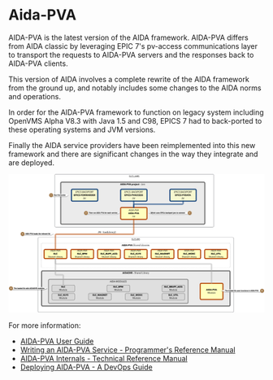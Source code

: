 # Aida-PVA

AIDA-PVA is the latest version of the AIDA framework. AIDA-PVA differs from AIDA classic by leveraging EPIC 7's
pv-access communications layer to transport the requests to AIDA-PVA servers and the responses back to AIDA-PVA clients.

This version of AIDA involves a complete rewrite of the AIDA framework from the ground up, and notably includes some changes to the AIDA norms and operations. 

In order for the AIDA-PVA framework to function on legacy system including OpenVMS Alpha V8.3 with Java 1.5 and C98, EPICS 7 had to back-ported to these operating systems and JVM versions.

Finally the AIDA service providers have been reimplemented into this new framework and there are significant changes in the way they integrate and are deployed.

![System Diagram](docs/images/aida-pva-system-components.png)

For more information:
* [AIDA-PVA User Guide](docs/UserGuide.md)
* [Writing an AIDA-PVA Service - Programmer's Reference Manual](docs/ProviderReference.md)
* [AIDA-PVA Internals - Technical Reference Manual](docs/Reference.md)
* [Deploying AIDA-PVA - A DevOps Guide](docs/DevOps.md)
